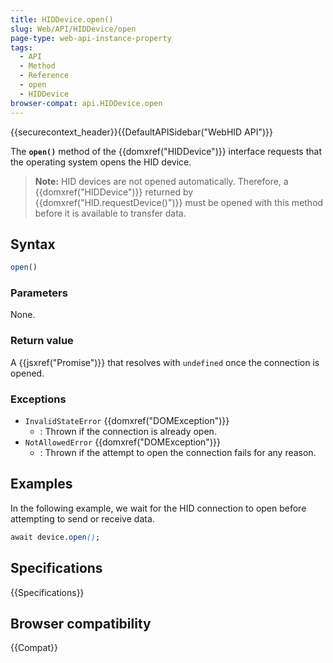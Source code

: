 ```yaml
---
title: HIDDevice.open()
slug: Web/API/HIDDevice/open
page-type: web-api-instance-property
tags:
  - API
  - Method
  - Reference
  - open
  - HIDDevice
browser-compat: api.HIDDevice.open
---
```

{{securecontext_header}}{{DefaultAPISidebar("WebHID API")}}

The **`open()`** method of the {{domxref("HIDDevice")}} interface requests that the operating system opens the HID device.

> **Note:** HID devices are not opened automatically. Therefore, a {{domxref("HIDDevice")}} returned by {{domxref("HID.requestDevice()")}} must be opened with this method before it is available to transfer data.

## Syntax

```js
open()
```

### Parameters

None.

### Return value

A {{jsxref("Promise")}} that resolves with `undefined` once the connection is opened.

### Exceptions

- `InvalidStateError` {{domxref("DOMException")}}
  - : Thrown if the connection is already open.
- `NotAllowedError` {{domxref("DOMException")}}
  - : Thrown if the attempt to open the connection fails for any reason.

## Examples

In the following example, we wait for the HID connection to open before attempting to send or receive data.

```css
await device.open();
```

## Specifications

{{Specifications}}

## Browser compatibility

{{Compat}}
